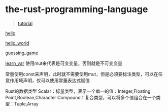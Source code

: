# the-rust-programming-language

> [tutorial](https://space.bilibili.com/361469957/lists/3902595?type=season)


[hello](./hello)

[hello_world](./hello_world)

[guessing_game](./guessing_game)

[learn_var](./learn_var)
使用mut来代表是可变变量，否则就是不可变变量

常量使用const来声明，此时就不需要使用mut，但是必须要标注类型，可以在任意作用域声明，仅可以使用常量表达式赋值

Rust的数据类型
Scalar：标量类型，表示一个单一的值：Integer,Floating Point,Boolean,Character
Compound：复合类型，可以将多个值组合在一个类型：Tuple,Array
